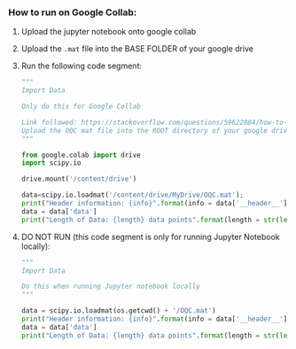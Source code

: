 ### How to run on Google Collab:

1. Upload the jupyter notebook onto google collab

2. Upload the `.mat` file into the BASE FOLDER of your google drive

3. Run the following code segment:

   ```python
   """
   Import Data
   
   Only do this for Google Collab
   
   Link followed: https://stackoverflow.com/questions/59622884/how-to-load-matlab-file-in-colab
   Upload the OQC mat file into the ROOT directory of your google drive. If not it will not work.
   """
   
   from google.colab import drive
   import scipy.io
   
   drive.mount('/content/drive')
   
   data=scipy.io.loadmat('/content/drive/MyDrive/OQC.mat');
   print("Header information: {info}".format(info = data['__header__']))
   data = data['data']
   print("Length of Data: {length} data points".format(length = str(len(data))))
   ```

4. DO NOT RUN (this code segment is only for running Jupyter Notebook locally):

   ```python
   """
   Import Data
   
   Do this when running Jupyter notebook locally
   """
   
   data = scipy.io.loadmat(os.getcwd() + '/OQC.mat')
   print("Header information: {info}".format(info = data['__header__']))
   data = data['data']
   print("Length of Data: {length} data points".format(length = str(len(data))))
   ```

   

